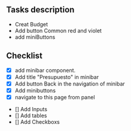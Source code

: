 ## Tasks description

- Creat Budget 
- Add button Common red and violet
- add miniButtons
 

## Checklist

-  [x] add minibar component.
-  [x] Add title "Presupuesto" in minibar
-  [x] Add button Back in the navigation of minibar
-  [x] Add minibuttons 
-  [x] navigate to this page from panel
-  [] Add Inputs
-  [] Add tables
-  [] Add Checkboxs
